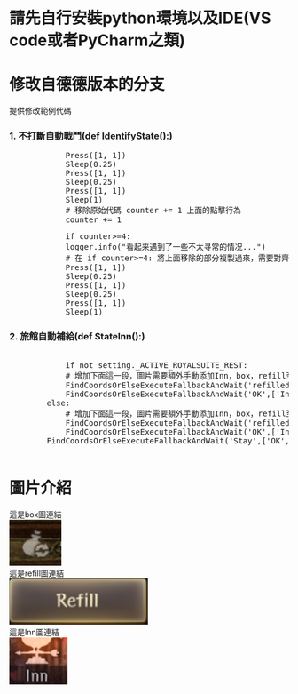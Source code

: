 # 請先自行安裝python環境以及IDE(VS code或者PyCharm之類)
# 修改自德德版本的分支
提供修改範例代碼
### 1. 不打斷自動戰鬥(def IdentifyState():)
<pre>
	        Press([1, 1])
            Sleep(0.25)
            Press([1, 1])
            Sleep(0.25)
            Press([1, 1])
            Sleep(1)
			# 移除原始代碼 counter += 1 上面的點擊行為
            counter += 1
</pre>

<pre>
	        if counter>=4:
			logger.info("看起来遇到了一些不太寻常的情况...")
			# 在 if counter>=4: 將上面移除的部分複製過來，需要對齊
            Press([1, 1])
            Sleep(0.25)
            Press([1, 1])
            Sleep(0.25)
            Press([1, 1])
            Sleep(1)
</pre>

### 2. 旅館自動補給(def StateInn():)
<pre> 
	        if not setting._ACTIVE_ROYALSUITE_REST:
			# 增加下面這一段，圖片需要額外手動添加Inn，box，refill至原始碼文件下的resoure/image資料夾下
            FindCoordsOrElseExecuteFallbackAndWait('refilled', ['Inn', 'box', 'refill', 'OK', [1, 1]], 2)
            FindCoordsOrElseExecuteFallbackAndWait('OK',['Inn','Stay','Economy',[1,1]],2)
        else:
			# 增加下面這一段，圖片需要額外手動添加Inn，box，refill至原始碼文件下的resoure/image資料夾下
            FindCoordsOrElseExecuteFallbackAndWait('refilled', ['Inn', 'box', 'refill', 'OK', [1, 1]], 2)
            FindCoordsOrElseExecuteFallbackAndWait('OK',['Inn','Stay','royalsuite',[1,1]],2)
        FindCoordsOrElseExecuteFallbackAndWait('Stay',['OK',[299,1464]],2)
 </pre>
# 圖片介紹
這是box圖連結  
![box](resources/images/box.png)  
這是refill圖連結  
![refill](resources/images/refill.png)  
這是Inn圖連結  
![Inn](resources/images/Inn.png)
